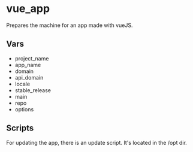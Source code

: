 # vue_app

Prepares the machine for an app made with vueJS.

## Vars

- project_name
- app_name
- domain
- api_domain
- locale
- stable_release
- main
- repo
- options

## Scripts

For updating the app, there is an update script. It's located in the /opt dir.
